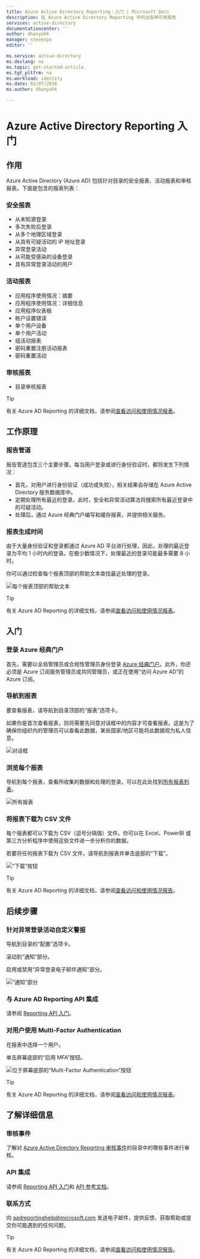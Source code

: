 ```yaml
---
title: Azure Active Directory Reporting：入门 | Microsoft Docs
description: 在 Azure Active Directory Reporting 中列出各种可用报告
services: active-directory
documentationcenter: ''
author: dhanyahk
manager: stevenpo
editor: ''

ms.service: active-directory
ms.devlang: na
ms.topic: get-started-article
ms.tgt_pltfrm: na
ms.workload: identity
ms.date: 03/07/2016
ms.author: dhanyahk

---
```

# Azure Active Directory Reporting 入门
## 作用
Azure Active Directory (Azure AD) 包括针对目录的安全报表、活动报表和审核报表。下面是包含的报表列表：

### 安全报表
* 从未知源登录
* 多次失败后登录
* 从多个地理区域登录
* 从具有可疑活动的 IP 地址登录
* 异常登录活动
* 从可能受感染的设备登录
* 具有异常登录活动的用户

### 活动报表
* 应用程序使用情况：摘要
* 应用程序使用情况：详细信息
* 应用程序仪表板
* 帐户设置错误
* 单个用户设备
* 单个用户活动
* 组活动报表
* 密码重置注册活动报表
* 密码重置活动

### 审核报表
* 目录审核报表

> [!TIP]
> 有关 Azure AD Reporting 的详细文档，请参阅[查看访问和使用情况报表](active-directory-view-access-usage-reports.md)。
> 
> 

## 工作原理
### 报告管道
报告管道包含三个主要步骤。每当用户登录或进行身份验证时，都将发生下列情况：

* 首先，对用户进行身份验证（成功或失败），相关结果会存储在 Azure Active Directory 服务数据库中。
* 定期处理所有最近的登录。此时，安全和异常活动算法将搜索所有最近登录中的可疑活动。
* 处理后，通过 Azure 经典门户编写和缓存报表，并提供相关服务。

### 报表生成时间
由于大量身份验证和登录都通过 Azure AD 平台进行处理，因此，处理的最近登录为平均 1 小时内的登录。在极少数情况下，处理最近的登录可能最多需要 8 小时。

你可以通过检查每个报表顶部的帮助文本查找最近处理的登录。

![每个报表顶部的帮助文本](./media/active-directory-reporting-getting-started/reportingWatermark.PNG)

> [!TIP]
> 有关 Azure AD Reporting 的详细文档，请参阅[查看访问和使用情况报表](active-directory-view-access-usage-reports.md)。
> 
> 

## 入门
### 登录 Azure 经典门户
首先，需要以全局管理员或合规性管理员身份登录 [Azure 经典门户](https://manage.windowsazure.com)。此外，你还必须是 Azure 订阅服务管理员或共同管理员，或正在使用“访问 Azure AD”的 Azure 订阅。

### 导航到报表
要查看报表，请导航到目录顶部的“报表”选项卡。

如果你是首次查看报表，则将需要先同意对话框中的内容才可查看报表。这是为了确保你组织内的管理员可以查看此数据，某些国家/地区可能将此数据视为私人信息。

![对话框](./media/active-directory-reporting-getting-started/dialogBox.png)

### 浏览每个报表
导航到每个报表，查看所收集的数据和处理的登录。可以在此处找到[所有报表列表](active-directory-reporting-guide.md)。

![所有报表](./media/active-directory-reporting-getting-started/reportsMain.png)

### 将报表下载为 CSV 文件
每个报表都可以下载为 CSV（逗号分隔值）文件。你可以在 Excel、PowerBI 或第三方分析程序中使用这些文件进一步分析你的数据。

若要将任何报表下载为 CSV 文件，请导航到报表并单击底部的“下载”。

![“下载”按钮](./media/active-directory-reporting-getting-started/downloadButton.png)

> [!TIP]
> 有关 Azure AD Reporting 的详细文档，请参阅[查看访问和使用情况报告](active-directory-view-access-usage-reports.md)。
> 
> 

## 后续步骤
### 针对异常登录活动自定义警报
导航到目录的“配置”选项卡。

滚动到“通知”部分。

启用或禁用“异常登录电子邮件通知"部分。

![“通知”部分](./media/active-directory-reporting-getting-started/notificationsSection.png)

### 与 Azure AD Reporting API 集成
请参阅 [Reporting API 入门](active-directory-reporting-api-getting-started.md)。

### 对用户使用 Multi-Factor Authentication
在报表中选择一个用户。

单击屏幕底部的“启用 MFA”按钮。

![位于屏幕底部的“Multi-Factor Authentication”按钮](./media/active-directory-reporting-getting-started/mfaButton.png)

> [!TIP]
> 有关 Azure AD Reporting 的详细文档，请参阅[查看访问和使用情况报表](active-directory-view-access-usage-reports.md)。
> 
> 

## 了解详细信息
### 审核事件
了解对 [Azure Active Directory Reporting 审核事件](active-directory-reporting-audit-events.md)的目录中的哪些事件进行审核。

### API 集成
请参阅 [Reporting API 入门](active-directory-reporting-api-getting-started.md)和 [API 参考文档](https://msdn.microsoft.com/library/azure/mt126081.aspx)。

### 联系方式
向 [aadreportinghelp@microsoft.com](mailto:aadreportinghelp@microsoft.com) 发送电子邮件，提供反馈、获取帮助或提交你可能遇到的任何问题。

> [!TIP]
> 有关 Azure AD Reporting 的详细文档，请参阅[查看访问和使用情况报告](active-directory-view-access-usage-reports.md)。
> 
> 

<!---HONumber=AcomDC_0921_2016-->